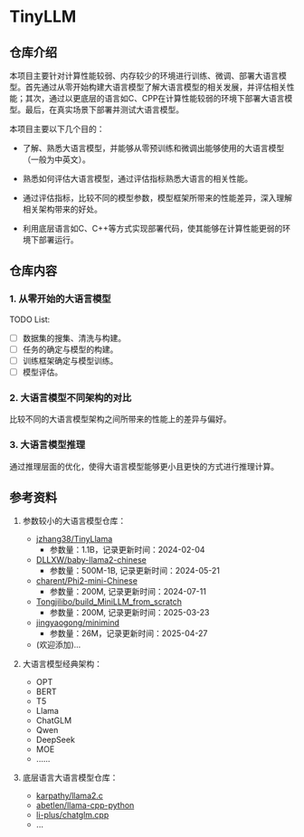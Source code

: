 # TinyLLM

## 仓库介绍
本项目主要针对计算性能较弱、内存较少的环境进行训练、微调、部署大语言模型。首先通过从零开始构建大语言模型了解大语言模型的相关发展，并评估相关性能；其次，通过以更底层的语言如C、CPP在计算性能较弱的环境下部署大语言模型。最后，在真实场景下部署并测试大语言模型。


本项目主要以下几个目的：
- 了解、熟悉大语言模型，并能够从零预训练和微调出能够使用的大语言模型（一般为中英文）。

- 熟悉如何评估大语言模型，通过评估指标熟悉大语言的相关性能。

- 通过评估指标，比较不同的模型参数，模型框架所带来的性能差异，深入理解相关架构带来的好处。

- 利用底层语言如C、C++等方式实现部署代码，使其能够在计算性能更弱的环境下部署运行。

## 仓库内容

### 1. 从零开始的大语言模型

TODO List:
- [ ] 数据集的搜集、清洗与构建。
- [ ] 任务的确定与模型的构建。
- [ ] 训练框架确定与模型训练。
- [ ] 模型评估。

### 2. 大语言模型不同架构的对比

比较不同的大语言模型架构之间所带来的性能上的差异与偏好。

### 3. 大语言模型推理

通过推理层面的优化，使得大语言模型能够更小且更快的方式进行推理计算。


## 参考资料
1. 参数较小的大语言模型仓库：
    - [jzhang38/TinyLlama](https://github.com/jzhang38/TinyLlama)
      - 参数量：1.1B，记录更新时间：2024-02-04
    - [DLLXW/baby-llama2-chinese](https://github.com/DLLXW/baby-llama2-chinese) 
      - 参数量：500M-1B, 记录更新时间：2024-05-21
    - [charent/Phi2-mini-Chinese](https://github.com/charent/Phi2-mini-Chinese) 
      - 参数量：200M, 记录更新时间：2024-07-11
    - [Tongjilibo/build_MiniLLM_from_scratch](https://github.com/Tongjilibo/build_MiniLLM_from_scratch) 
      - 参数量：200M, 记录更新时间：2025-03-23
    - [jingyaogong/minimind](https://github.com/jingyaogong/minimind) 
      - 参数量：26M，记录更新时间：2025-04-27
    - (欢迎添加)...

2. 大语言模型经典架构：
    - OPT
    - BERT
    - T5
    - Llama
    - ChatGLM
    - Qwen
    - DeepSeek
    - MOE
    - ......

3. 底层语言大语言模型仓库：
    - [karpathy/llama2.c](https://github.com/karpathy/llama2.c)
    - [abetlen/llama-cpp-python](https://github.com/abetlen/llama-cpp-python)
    - [li-plus/chatglm.cpp](https://github.com/li-plus/chatglm.cpp)
    - ...